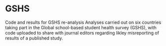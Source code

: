 # GSHS
Code and results for GSHS re-analysis
Analyses carried out on six countries taking part in the Global school-based student health survey (GSHS), with code uploaded to share with journal editors regarding likley misreporting of results of a published study.
